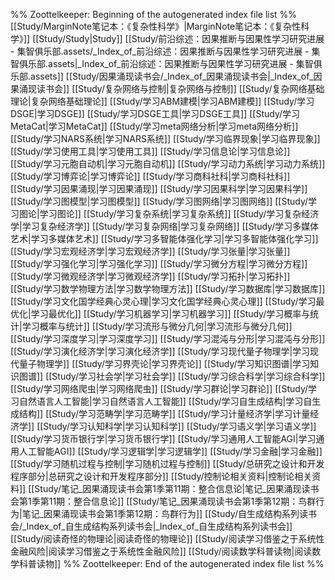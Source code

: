 %% Zoottelkeeper: Beginning of the autogenerated index file list  %%
 [[Study/MarginNote笔记本：《复杂性科学》|MarginNote笔记本：《复杂性科学》]]
 [[Study/Study|Study]]
 [[Study/前沿综述：因果推断与因果性学习研究进展 - 集智俱乐部.assets/_Index_of_前沿综述：因果推断与因果性学习研究进展 - 集智俱乐部.assets|_Index_of_前沿综述：因果推断与因果性学习研究进展 - 集智俱乐部.assets]]
 [[Study/因果涌现读书会/_Index_of_因果涌现读书会|_Index_of_因果涌现读书会]]
 [[Study/复杂网络与控制|复杂网络与控制]]
 [[Study/复杂网络基础理论|复杂网络基础理论]]
 [[Study/学习ABM建模|学习ABM建模]]
 [[Study/学习DSGE|学习DSGE]]
 [[Study/学习DSGE工具|学习DSGE工具]]
 [[Study/学习MetaCat|学习MetaCat]]
 [[Study/学习meta网络分析|学习meta网络分析]]
 [[Study/学习NARS系统|学习NARS系统]]
 [[Study/学习临界现象|学习临界现象]]
 [[Study/学习使用工具|学习使用工具]]
 [[Study/学习信息论|学习信息论]]
 [[Study/学习元胞自动机|学习元胞自动机]]
 [[Study/学习动力系统|学习动力系统]]
 [[Study/学习博弈论|学习博弈论]]
 [[Study/学习商科社科|学习商科社科]]
 [[Study/学习因果涌现|学习因果涌现]]
 [[Study/学习因果科学|学习因果科学]]
 [[Study/学习图模型|学习图模型]]
 [[Study/学习图网络|学习图网络]]
 [[Study/学习图论|学习图论]]
 [[Study/学习复杂系统|学习复杂系统]]
 [[Study/学习复杂经济学|学习复杂经济学]]
 [[Study/学习复杂网络|学习复杂网络]]
 [[Study/学习多媒体艺术|学习多媒体艺术]]
 [[Study/学习多智能体强化学习|学习多智能体强化学习]]
 [[Study/学习宏观经济学|学习宏观经济学]]
 [[Study/学习张量|学习张量]]
 [[Study/学习强化学习|学习强化学习]]
 [[Study/学习微分方程|学习微分方程]]
 [[Study/学习微观经济学|学习微观经济学]]
 [[Study/学习拓扑|学习拓扑]]
 [[Study/学习数学物理方法|学习数学物理方法]]
 [[Study/学习数据库|学习数据库]]
 [[Study/学习文化国学经典心灵心理|学习文化国学经典心灵心理]]
 [[Study/学习最优化|学习最优化]]
 [[Study/学习机器学习|学习机器学习]]
 [[Study/学习概率与统计|学习概率与统计]]
 [[Study/学习流形与微分几何|学习流形与微分几何]]
 [[Study/学习深度学习|学习深度学习]]
 [[Study/学习混沌与分形|学习混沌与分形]]
 [[Study/学习演化经济学|学习演化经济学]]
 [[Study/学习现代量子物理学|学习现代量子物理学]]
 [[Study/学习界壳论|学习界壳论]]
 [[Study/学习知识图谱|学习知识图谱]]
 [[Study/学习社会学|学习社会学]]
 [[Study/学习综合科学|学习综合科学]]
 [[Study/学习网络爬虫|学习网络爬虫]]
 [[Study/学习群论|学习群论]]
 [[Study/学习自然语言人工智能|学习自然语言人工智能]]
 [[Study/学习自生成结构|学习自生成结构]]
 [[Study/学习范畴学|学习范畴学]]
 [[Study/学习计量经济学|学习计量经济学]]
 [[Study/学习认知科学|学习认知科学]]
 [[Study/学习语义学|学习语义学]]
 [[Study/学习货币银行学|学习货币银行学]]
 [[Study/学习通用人工智能AGI|学习通用人工智能AGI]]
 [[Study/学习逻辑学|学习逻辑学]]
 [[Study/学习金融|学习金融]]
 [[Study/学习随机过程与控制|学习随机过程与控制]]
 [[Study/总研究之设计和开发程序部分|总研究之设计和开发程序部分]]
 [[Study/控制论相关资料|控制论相关资料]]
 [[Study/笔记_因果涌现读书会第1季第11期：整合信息论|笔记_因果涌现读书会第1季第11期：整合信息论]]
 [[Study/笔记_因果涌现读书会第1季第12期：鸟群行为|笔记_因果涌现读书会第1季第12期：鸟群行为]]
 [[Study/自生成结构系列读书会/_Index_of_自生成结构系列读书会|_Index_of_自生成结构系列读书会]]
 [[Study/阅读奇怪的物理论|阅读奇怪的物理论]]
 [[Study/阅读学习借鉴之于系统性金融风险|阅读学习借鉴之于系统性金融风险]]
 [[Study/阅读数学科普读物|阅读数学科普读物]]
%% Zoottelkeeper: End of the autogenerated index file list  %%
